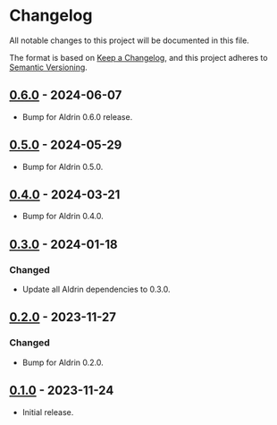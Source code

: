 # Changelog

All notable changes to this project will be documented in this file.

The format is based on [Keep a Changelog](https://keepachangelog.com/en/1.0.0/),
and this project adheres to [Semantic Versioning](https://semver.org/spec/v2.0.0.html).

## [0.6.0] - 2024-06-07

- Bump for Aldrin 0.6.0 release.

## [0.5.0] - 2024-05-29

- Bump for Aldrin 0.5.0.

## [0.4.0] - 2024-03-21

- Bump for Aldrin 0.4.0.

## [0.3.0] - 2024-01-18

### Changed

- Update all Aldrin dependencies to 0.3.0.

## [0.2.0] - 2023-11-27

### Changed

- Bump for Aldrin 0.2.0.

## [0.1.0] - 2023-11-24

- Initial release.

[0.6.0]: https://github.com/dennis-hamester/aldrin/releases/tag/aldrin-test-0.6.0
[0.5.0]: https://github.com/dennis-hamester/aldrin/releases/tag/aldrin-test-0.5.0
[0.4.0]: https://github.com/dennis-hamester/aldrin/releases/tag/aldrin-test-0.4.0
[0.3.0]: https://github.com/dennis-hamester/aldrin/releases/tag/aldrin-test-0.3.0
[0.2.0]: https://github.com/dennis-hamester/aldrin/releases/tag/aldrin-test-0.2.0
[0.1.0]: https://github.com/dennis-hamester/aldrin/releases/tag/aldrin-test-0.1.0
